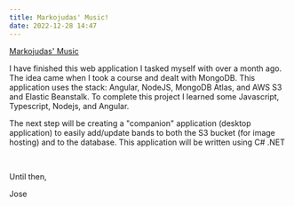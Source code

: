```yaml
---
title: Markojudas' Music!
date: 2022-12-28 14:47
---
```


<!-- markdownlint-disable -->

<p><a href="http://markojudas-music-catalogue.s3-website-us-east-1.amazonaws.com/" target="_blank">Markojudas' Music</a></p>
<p>I have finished this web application I tasked myself with over a month ago. The idea came when I took a course and dealt with MongoDB.
This application uses the stack: Angular, NodeJS, MongoDB Atlas, and AWS S3 and Elastic Beanstalk. To complete this project I learned some Javascript, Typescript, Nodejs, and Angular.</p>
<p>The next step will be creating a "companion" application (desktop application) to easily add/update bands to both the S3 bucket (for image hosting) and to the database. This application will be written using C# .NET</p>
<br>
<p>Until then,</p>
<p>Jose</p>
